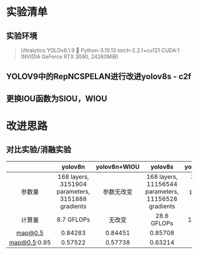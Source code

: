 # 实验清单

## 实验环境

> Ultralytics YOLOv8.1.9 🚀 Python-3.10.13 torch-2.2.1+cu121 CUDA:1 (NVIDIA GeForce RTX 3090, 24260MiB)

## YOLOV9中的RepNCSPELAN进行改进yolov8s - c2f

## 更换IOU函数为SIOU，WIOU

# 改进思路

## 对比实验/消融实验

|              |                      yolov8n                      | yolov8n+WIOU |                       yolov8s                       |                  yolov8n+repvit                  | yolov8n+repvit+WIOU |
| :----------: | :-----------------------------------------------: | :----------: | :-------------------------------------------------: | :-----------------------------------------------: | :-----------------: |
|    参数量    | 168 layers, 3151904 parameters, 3151888 gradients |  参数无改变  | 168 layers, 11156544 parameters, 11156528 gradients | 397 layers, 6844840 parameters, 6844824 gradients |     参数无改变     |
|    计算量    |                    8.7 GFLOPs                    |    无改变    |                     28.6 GFLOPs                     |                    19.2 GFLOPs                    |       无改变       |
|   map@0.5   |                      0.84283                      |   0.84451   |                       0.85708                       |                      0.85346                      |                    |
| map@0.5:0.95 |                      0.57522                      |   0.57738   |                       0.63214                       |                      0.62661                      |                    |
